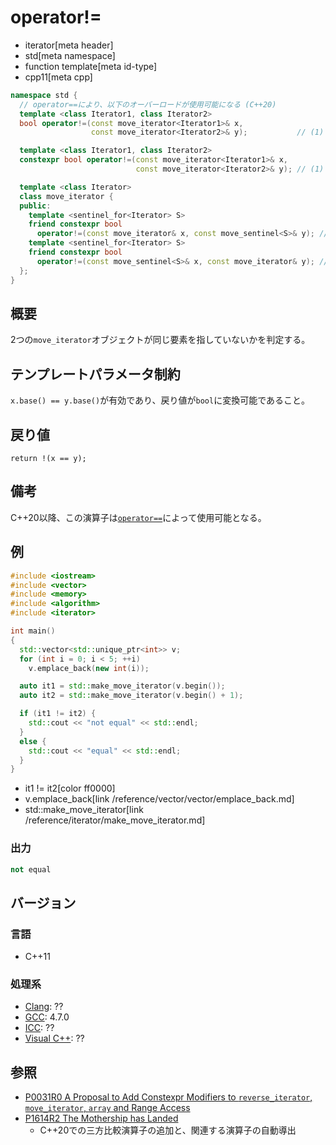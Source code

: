 # operator!=
* iterator[meta header]
* std[meta namespace]
* function template[meta id-type]
* cpp11[meta cpp]

```cpp
namespace std {
  // operator==により、以下のオーバーロードが使用可能になる (C++20)
  template <class Iterator1, class Iterator2>
  bool operator!=(const move_iterator<Iterator1>& x,
                  const move_iterator<Iterator2>& y);           // (1) C++11

  template <class Iterator1, class Iterator2>
  constexpr bool operator!=(const move_iterator<Iterator1>& x,
                            const move_iterator<Iterator2>& y); // (1) C++17

  template <class Iterator>
  class move_iterator {
  public:
    template <sentinel_for<Iterator> S>
    friend constexpr bool
      operator!=(const move_iterator& x, const move_sentinel<S>& y); // (2) C++20
    template <sentinel_for<Iterator> S>
    friend constexpr bool
      operator!=(const move_sentinel<S>& x, const move_iterator& y); // (2) C++20
  };
}
```

## 概要
2つの`move_iterator`オブジェクトが同じ要素を指していないかを判定する。

## テンプレートパラメータ制約

`x.base() == y.base()`が有効であり、戻り値が`bool`に変換可能であること。

## 戻り値
`return !(x == y);`

## 備考

C++20以降、この演算子は[`operator==`](op_equal.md)によって使用可能となる。

## 例
```cpp example
#include <iostream>
#include <vector>
#include <memory>
#include <algorithm>
#include <iterator>

int main()
{
  std::vector<std::unique_ptr<int>> v;
  for (int i = 0; i < 5; ++i)
    v.emplace_back(new int(i));

  auto it1 = std::make_move_iterator(v.begin());
  auto it2 = std::make_move_iterator(v.begin() + 1);

  if (it1 != it2) {
    std::cout << "not equal" << std::endl;
  }
  else {
    std::cout << "equal" << std::endl;
  }
}
```
* it1 != it2[color ff0000]
* v.emplace_back[link /reference/vector/vector/emplace_back.md]
* std::make_move_iterator[link /reference/iterator/make_move_iterator.md]

### 出力
```cpp
not equal
```

## バージョン
### 言語
- C++11

### 処理系
- [Clang](/implementation.md#clang): ??
- [GCC](/implementation.md#gcc): 4.7.0
- [ICC](/implementation.md#icc): ??
- [Visual C++](/implementation.md#visual_cpp): ??


## 参照
- [P0031R0 A Proposal to Add Constexpr Modifiers to `reverse_iterator`, `move_iterator`, `array` and Range Access](http://www.open-std.org/jtc1/sc22/wg21/docs/papers/2015/p0031r0.html)
- [P1614R2 The Mothership has Landed](https://www.open-std.org/jtc1/sc22/wg21/docs/papers/2019/p1614r2.html)
    - C++20での三方比較演算子の追加と、関連する演算子の自動導出
